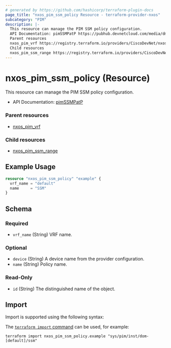 ```yaml
---
# generated by https://github.com/hashicorp/terraform-plugin-docs
page_title: "nxos_pim_ssm_policy Resource - terraform-provider-nxos"
subcategory: "PIM"
description: |-
  This resource can manage the PIM SSM policy configuration.
  API Documentation: pimSSMPatP https://pubhub.devnetcloud.com/media/dme-docs-10-2-2/docs/Layer%203/pim:SSMPatP/
  Parent resources
  nxos_pim_vrf https://registry.terraform.io/providers/CiscoDevNet/nxos/latest/docs/resources/pim_vrf
  Child resources
  nxos_pim_ssm_range https://registry.terraform.io/providers/CiscoDevNet/nxos/latest/docs/resources/pim_ssm_range
---
```


# nxos_pim_ssm_policy (Resource)

This resource can manage the PIM SSM policy configuration.

- API Documentation: [pimSSMPatP](https://pubhub.devnetcloud.com/media/dme-docs-10-2-2/docs/Layer%203/pim:SSMPatP/)

### Parent resources

- [nxos_pim_vrf](https://registry.terraform.io/providers/CiscoDevNet/nxos/latest/docs/resources/pim_vrf)

### Child resources

- [nxos_pim_ssm_range](https://registry.terraform.io/providers/CiscoDevNet/nxos/latest/docs/resources/pim_ssm_range)

## Example Usage

```terraform
resource "nxos_pim_ssm_policy" "example" {
  vrf_name = "default"
  name     = "SSM"
}
```

<!-- schema generated by tfplugindocs -->
## Schema

### Required

- `vrf_name` (String) VRF name.

### Optional

- `device` (String) A device name from the provider configuration.
- `name` (String) Policy name.

### Read-Only

- `id` (String) The distinguished name of the object.

## Import

Import is supported using the following syntax:

The [`terraform import` command](https://developer.hashicorp.com/terraform/cli/commands/import) can be used, for example:

```shell
terraform import nxos_pim_ssm_policy.example "sys/pim/inst/dom-[default]/ssm"
```
